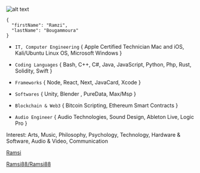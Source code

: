 ![alt text](https://ramsi.it/rmslogo.png)

```
{
  "firstName": "Ramzi",
  "lastName": "Bougammoura"
}
```

- `IT, Computer Engineering` { Apple Certified Technician Mac and iOS, Kali/Ubuntu Linux OS, Microsoft Windows }

- `Coding Languages` { Bash, C++, C#, Java, JavaScript, Python, Php, Rust, Solidity, Swift }

- `Frameworks` { Node, React, Next, JavaCard, Xcode }

- `Softwares` { Unity, Blender , PureData, Max/Msp }

- `Blockchain & Web3` { Bitcoin Scripting, Ethereum Smart Contracts }

- `Audio Engineer` { Audio Technologies, Sound Design, Ableton Live, Logic Pro }

Interest:
Arts, Music, Philosophy, Psychology, Technology, Hardware & Software, Audio & Video, Communication

[Ramsi](https://ramsi.it)

[Ramsi88/Ramsi88](https://github.com/Ramsi88/Ramsi88.git)

<!---
Ramsi88/Ramsi88 is a ✨ special ✨ repository because its `README.md` (this file) appears on your GitHub profile.
You can click the Preview link to take a look at your changes.
--->
